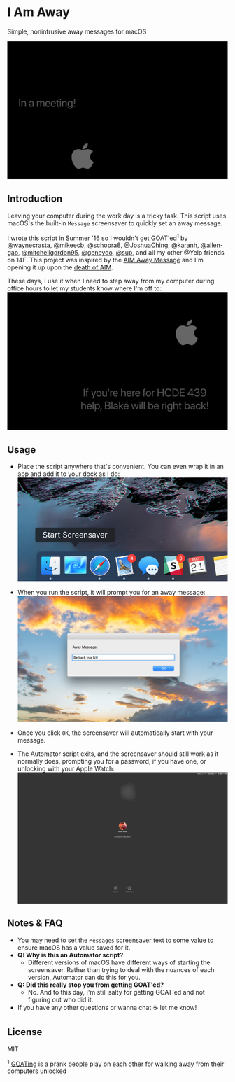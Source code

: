 # I Am Away
Simple, nonintrusive away messages for macOS

![](Images/meetingmsg.png)

## Introduction
Leaving your computer during the work day is a tricky task. This script uses macOS's the built-in `Message` screensaver to quickly set an away message.

I wrote this script in Summer '16 so I wouldn't get GOAT'ed<sup>1</sup> by [@waynecrasta](https://github.com/waynecrasta), [@mikeecb](https://github.com/mikeecb), [@schopra8](https://github.com/schopra8), [@JoshuaChing](https://github.com/joshuaching), [@karanh](https://github.com/karanh), [@allen-gao](https://github.com/allen-gao), [@mitchellgordon95](https://github.com/mitchellgordon95), [@geneyoo](https://github.com/geneyoo), [@sup](https://github.com/sup), and all my other @Yelp friends on 14F. This project was inspired by the [AIM Away Message](https://medium.com/the-romantic-huckster/the-art-of-the-aim-away-message-df732a7df289) and I'm opening it up upon the [death of AIM](https://twitter.com/aim/status/916290747850264577).

These days, I use it when I need to step away from my computer during office hours to let my students know where I'm off to:
![](Images/tamsg.png)

## Usage
- Place the script anywhere that's convenient. You can even wrap it in an app and add it to your dock as I do:
![](Images/dock.png)

- When you run the script, it will prompt you for an away message:
![](Images/dialog.png)

- Once you click `OK`, the screensaver will automatically start with your message.
- The Automator script exits, and the screensaver should still work as it normally does, prompting you for a password, if you have one, or unlocking with your Apple Watch:
![](Images/unlock.png)

## Notes & FAQ
- You may need to set the `Messages` screensaver text to some value to ensure macOS has a value saved for it.
- **Q: Why is this an Automator script?**
  - Different versions of macOS have different ways of starting the screensaver. Rather than trying to deal with the nuances of each version, Automator can do this for you.
- **Q: Did this really stop you from getting GOAT'ed?**
  - No. And to this day, I'm still salty for getting GOAT'ed and not figuring out who did it.
- If you have any other questions or wanna chat ☕️ let me know!

## License
MIT


<sup>1</sup> [GOATing](http://google.com/search?q=goat) is a prank people play on each other for walking away from their computers unlocked
